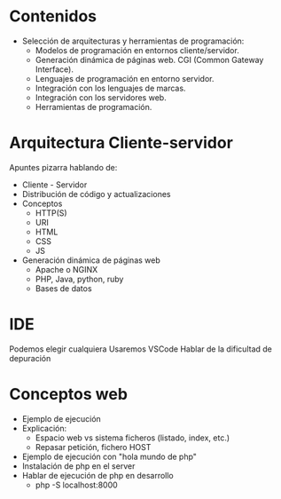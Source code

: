 # Contenidos
- Selección de arquitecturas y herramientas de programación:
  - Modelos de programación en entornos cliente/servidor.
  - Generación dinámica de páginas web. CGI (Common Gateway Interface).
  - Lenguajes de programación en entorno servidor.
  - Integración con los lenguajes de marcas.
  - Integración con los servidores web.
  - Herramientas de programación.

# Arquitectura Cliente-servidor

Apuntes pizarra hablando de:

- Cliente - Servidor
- Distribución de código y actualizaciones
- Conceptos
  - HTTP(S)
  - URI
  - HTML
  - CSS
  - JS
- Generación dinámica de páginas web
  - Apache o NGINX
  - PHP, Java, python, ruby
  - Bases de datos

# IDE

Podemos elegir cualquiera Usaremos VSCode
Hablar de la dificultad de depuración

# Conceptos web

- Ejemplo de ejecución
- Explicación:
  - Espacio web vs sistema ficheros (listado, index, etc.)
  - Repasar petición, fichero HOST
- Ejemplo de ejecución con "hola mundo de php"
- Instalación de php en el server
- Hablar de ejecución de php en desarrollo
  - php -S localhost:8000